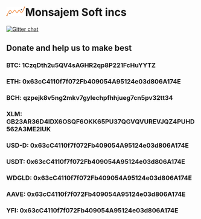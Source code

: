 # <img src="https://github.com/monsajem/Logo_files/blob/master/MonsajemLogo.png" width="50" height="25">Monsajem Soft incs

[![Gitter chat](https://badges.gitter.im/Monsajem_incs/community.png)](https://gitter.im/Monsajem_incs/community?utm_source=badge&utm_medium=badge&utm_campaign=pr-badge&utm_content=badge)

## Donate and help us to make best

### BTC: 1CzqDth2u5QV4sAGHR2qp8P221FcHuYYTZ

### ETH: 0x63cC4110f7f072Fb409054A95124e03d806A174E

### BCH: qzpejk8v5ng2mkv7gylechpfhhjueg7cn5pv32tt34

### XLM: GB23AR36D4IDX6OSQF6OKK65PU37QGVQVUREVJQZ4PUHD562A3ME2IUK

### USD-D: 0x63cC4110f7f072Fb409054A95124e03d806A174E

### USDT: 0x63cC4110f7f072Fb409054A95124e03d806A174E

### WDGLD: 0x63cC4110f7f072Fb409054A95124e03d806A174E

### AAVE: 0x63cC4110f7f072Fb409054A95124e03d806A174E

### YFI: 0x63cC4110f7f072Fb409054A95124e03d806A174E
